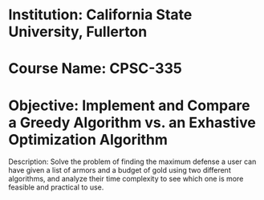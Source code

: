# Institution: California State University, Fullerton
# Course Name: CPSC-335
# Objective: Implement and Compare a Greedy Algorithm vs. an Exhastive Optimization Algorithm
Description: Solve the problem of finding the maximum defense a user can have given a list of armors and a budget of gold using two different algorithms, and analyze their time complexity to see which one is more feasible and practical to use.
